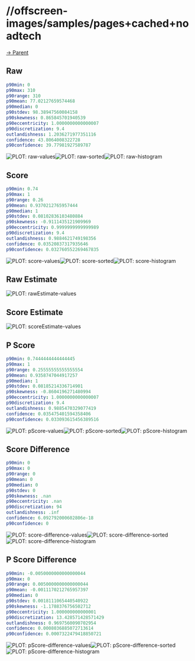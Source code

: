 
# //offscreen-images/samples/pages+cached+noadtech

[→ Parent](../..)


## Raw


```yaml
p90min: 0
p90max: 310
p90range: 310
p90mean: 77.02127659574468
p90median: 0
p90stdev: 98.38947560084158
p90skewness: 0.865845701940539
p90eccentricity: 1.0000000000000007
p90discretization: 9.4
outlandishness: 1.2036271977351116
confidence: 43.8064008322728
p90confidence: 39.77981927589787

```

![PLOT: raw-values](./raw/values.svg)![PLOT: raw-sorted](./raw/sorted.svg)![PLOT: raw-histogram](./raw/histogram.svg)
## Score


```yaml
p90min: 0.74
p90max: 1
p90range: 0.26
p90mean: 0.9370212765957444
p90median: 1
p90stdev: 0.08102836103480884
p90skewness: -0.9111435121909969
p90eccentricity: 0.9999999999999989
p90discretization: 9.4
outlandishness: 0.9884621749198356
confidence: 0.03520837317935646
p90confidence: 0.032760552269467835

```

![PLOT: score-values](./score/values.svg)![PLOT: score-sorted](./score/sorted.svg)![PLOT: score-histogram](./score/histogram.svg)
## Raw Estimate

![PLOT: rawEstimate-values](./rawEstimate/values.svg)
## Score Estimate

![PLOT: scoreEstimate-values](./scoreEstimate/values.svg)
## P Score


```yaml
p90min: 0.7444444444444445
p90max: 1
p90range: 0.25555555555555554
p90mean: 0.9358747044917257
p90median: 1
p90stdev: 0.08185214336714901
p90skewness: -0.8604196271480994
p90eccentricity: 1.0000000000000007
p90discretization: 9.4
outlandishness: 0.9885470329077419
confidence: 0.035475401594358406
p90confidence: 0.033093615456389516

```

![PLOT: pScore-values](./pScore/values.svg)![PLOT: pScore-sorted](./pScore/sorted.svg)![PLOT: pScore-histogram](./pScore/histogram.svg)
## Score Difference


```yaml
p90min: 0
p90max: 0
p90range: 0
p90mean: 0
p90median: 0
p90stdev: 0
p90skewness: .nan
p90eccentricity: .nan
p90discretization: 94
outlandishness: .inf
confidence: 6.092792000602806e-18
p90confidence: 0

```

![PLOT: score-difference-values](./score-difference/values.svg)![PLOT: score-difference-sorted](./score-difference/sorted.svg)![PLOT: score-difference-histogram](./score-difference/histogram.svg)
## P Score Difference


```yaml
p90min: -0.0050000000000000044
p90max: 0
p90range: 0.0050000000000000044
p90mean: -0.0011170212765957397
p90median: 0
p90stdev: 0.0018111065440540922
p90skewness: -1.1788376756502712
p90eccentricity: 1.000000000000001
p90discretization: 13.428571428571429
outlandishness: 0.9697560090702954
confidence: 0.0008036885072713614
p90confidence: 0.0007322479418850721

```

![PLOT: pScore-difference-values](./pScore-difference/values.svg)![PLOT: pScore-difference-sorted](./pScore-difference/sorted.svg)![PLOT: pScore-difference-histogram](./pScore-difference/histogram.svg)